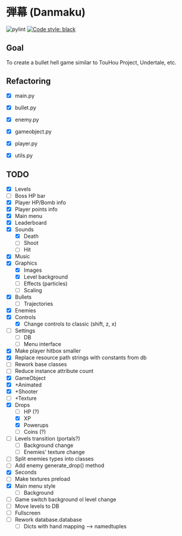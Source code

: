 # 弾幕 (Danmaku)
![pylint](https://img.shields.io/badge/PyLint-9.77-yellow?logo=python&logoColor=white)
[![Code style: black](https://img.shields.io/badge/code%20style-black-000000.svg)](https://github.com/psf/black)

## Goal
To create a bullet hell game similar to TouHou Project, Undertale, etc.

## Refactoring
- [x] main.py
- [x] bullet.py
- [x] enemy.py
- [x] gameobject.py
- [x] player.py
- [x] utils.py


## TODO
- [x] Levels
- [ ] Boss HP bar
- [x] Player HP/Bomb info
- [x] Player points info
- [x] Main menu
- [x] Leaderboard
- [x] Sounds
  - [x] Death
  - [ ] Shoot
  - [ ] Hit
- [x] Music
- [x] Graphics
  - [x] Images
  - [x] Level background
  - [ ] Effects (particles)
  - [ ] Scaling
- [x] Bullets
  - [ ] Trajectories
- [x] Enemies
- [x] Controls
  - [x] Change controls to classic (shift, z, x)
- [ ] Settings
  - [ ] DB
  - [ ] Menu interface
- [x] Make player hitbox smaller
- [x] Replace resource path strings with constants from db
- [ ]  Rework base classes
  - [ ] Reduce instance attribute count
  - [x] GameObject
  - [x] +Animated
  - [x] +Shooter
  - [ ] +Texture
- [x] Drops
  - [ ] HP (?)
  - [x] XP
  - [x] Powerups
  - [ ] Coins (?)
- [ ] Levels transition (portals?)
  - [ ] Background change
  - [ ] Enemies' texture change
- [ ] Split enemies types into classes
- [ ] Add enemy generate_drop() method
- [x] Seconds
- [ ] Make textures preload
- [x] Main menu style
  - [ ] Background
- [ ] Game switch background ol level change
- [ ] Move levels to DB
- [ ] Fullscreen
- [ ] Rework database.database
  - [ ] Dicts with hand mapping --> namedtuples